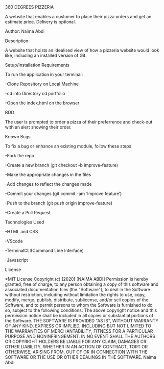  360 DEGREES PIZZERIA

 A website that enables a customer to place their pizza orders and get an estimate price. Delivery is optional.

 Author:
 Naima Abdi
 
 
 
Description

A website that hoists an idealised view of how a pizzeria website would look like, including an installed version of Git.


Setup/Installation Requirements

To run the application in your terminal:

-Clone Repository on Local Machine

-cd into Directory cd portfolio

-Open the index.html on the browser


BDD

The user is prompted to order a pizza of their preferrence and check-out with an alert showing their order.


Known Bugs

To fix a bug or enhance an existing module, follow these steps:

-Fork the repo

-Create a new branch (git checkout -b improve-feature)

-Make the appropriate changes in the files

-Add changes to reflect the changes made

-Commit your changes (git commit -am ‘Improve feature’)

-Push to the branch (git push origin improve-feature)

-Create a Pull Request


Technologies Used

-HTML and CSS

-VScode

-TerminalCLI(Command Line Interface)

-Javascript




License

*MIT License Copyright (c) [2020] [NAIMA ABDI] Permission is hereby granted, free of charge, to any person obtaining a copy of this software and associated documentation files (the "Software"), to deal in the Software without restriction, including without limitation the rights to use, copy, modify, merge, publish, distribute, sublicense, and/or sell copies of the Software, and to permit persons to whom the Software is furnished to do so, subject to the following conditions: The above copyright notice and this permission notice shall be included in all copies or substantial portions of the Software. THE SOFTWARE IS PROVIDED "AS IS", WITHOUT WARRANTY OF ANY KIND, EXPRESS OR IMPLIED, INCLUDING BUT NOT LIMITED TO THE WARRANTIES OF MERCHANTABILITY, FITNESS FOR A PARTICULAR PURPOSE AND NONINFRINGEMENT. IN NO EVENT SHALL THE AUTHORS OR COPYRIGHT HOLDERS BE LIABLE FOR ANY CLAIM, DAMAGES OR OTHER LIABILITY, WHETHER IN AN ACTION OF CONTRACT, TORT OR OTHERWISE, ARISING FROM, OUT OF OR IN CONNECTION WITH THE SOFTWARE OR THE USE OR OTHER DEALINGS IN THE SOFTWARE. Naima Abdi